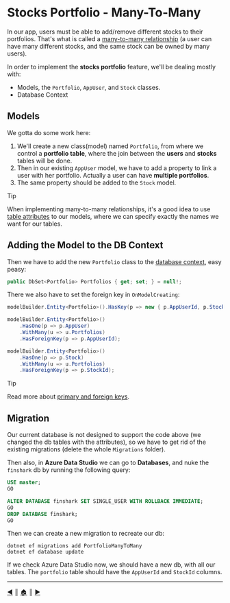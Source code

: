 # Stocks Portfolio - Many-To-Many

In our app, users must be able to add/remove different stocks to their portfolios. That's what is called a [many-to-many relationship](https://en.wikipedia.org/wiki/Many-to-many_(data_model)) (a user can have many different stocks, and the same stock can be owned by many users).

In order to implement the **stocks portfolio** feature, we'll be dealing mostly with:

- Models, the `Portfolio`, `AppUser`, and `Stock` classes.
- Database Context


## Models

We gotta do some work here:

1. We'll create a new class(model) named `Portfolio`, from where we control a **portfolio table**, where the join between the **users** and **stocks** tables will be done.
2. Then in our existing `AppUser` model, we have to add a property to link a user with her portfolio. Actually a user can have **multiple portfolios**.
3. The same property should be added to the `Stock` model.

> [!TIP]
> When implementing many-to-many relationships, it's a good idea to use [table attributes](https://learn.microsoft.com/en-us/dotnet/api/system.data.linq.mapping.tableattribute.name?view=netframework-4.8.1) to our models, where we can specify exactly the names we want for our tables.


## Adding the Model to the DB Context

Then we have to add the new `Portfolio` class to the [database context](https://learn.microsoft.com/en-us/aspnet/core/data/ef-mvc/intro?view=aspnetcore-8.0#create-the-database-context), easy peasy:

```cs
public DbSet<Portfolio> Portfolios { get; set; } = null!;
```

There we also have to set the foreign key in `OnModelCreating`:

```cs
modelBuilder.Entity<Portfolio>().HasKey(p => new { p.AppUserId, p.StockId });

modelBuilder.Entity<Portfolio>()
    .HasOne(p => p.AppUser)
    .WithMany(u => u.Portfolios)
    .HasForeignKey(p => p.AppUserId);

modelBuilder.Entity<Portfolio>()
    .HasOne(p => p.Stock)
    .WithMany(u => u.Portfolios)
    .HasForeignKey(p => p.StockId);
```


> [!TIP]
> Read more about [primary and foreign keys](https://learn.microsoft.com/en-us/sql/relational-databases/tables/primary-and-foreign-key-constraints?view=sql-server-ver16).

## Migration

Our current database is not designed to support the code above (we changed the db tables with the attributes), so we have to get rid of the existing migrations (delete the whole `Migrations` folder).


Then also, in **Azure Data Studio** we can go to **Databases**, and nuke the `finshark` db by running the following query:

```sql
USE master;
GO

ALTER DATABASE finshark SET SINGLE_USER WITH ROLLBACK IMMEDIATE;
GO
DROP DATABASE finshark;
GO
```

Then we can create a new migration to recreate our db:
```
dotnet ef migrations add PortfolioManyToMany
dotnet ef database update
```

If we check Azure Data Studio now, we should have a new db, with all our tables. The `portfolio` table should have the `AppUserId` and `StockId` columns.

---
[:arrow_backward:][back] ║ [:house:][home] ║ [:arrow_forward:][next]

<!-- navigation -->
[home]: /README.md
[back]: ./users.md
[next]: #